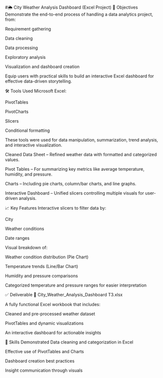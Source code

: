 
#🌦️ City Weather Analysis Dashboard (Excel Project)
📌 Objectives
Demonstrate the end-to-end process of handling a data analytics project, from:

Requirement gathering

Data cleaning

Data processing

Exploratory analysis

Visualization and dashboard creation

Equip users with practical skills to build an interactive Excel dashboard for effective data-driven storytelling.

🛠 Tools Used
Microsoft Excel:

PivotTables

PivotCharts

Slicers

Conditional formatting

These tools were used for data manipulation, summarization, trend analysis, and interactive visualization.

Cleaned Data Sheet – Refined weather data with formatted and categorized values.

Pivot Tables – For summarizing key metrics like average temperature, humidity, and pressure.

Charts – Including pie charts, column/bar charts, and line graphs.

Interactive Dashboard – Unified slicers controlling multiple visuals for user-driven analysis.

📈 Key Features
Interactive slicers to filter data by:

City

Weather conditions

Date ranges

Visual breakdown of:

Weather condition distribution (Pie Chart)

Temperature trends (Line/Bar Chart)

Humidity and pressure comparisons

Categorized temperature and pressure ranges for easier interpretation

✅ Deliverable
📁 City_Weather_Analysis_Dashboard T3.xlsx

A fully functional Excel workbook that includes:

Cleaned and pre-processed weather dataset

PivotTables and dynamic visualizations

An interactive dashboard for actionable insights

🧠 Skills Demonstrated
Data cleaning and categorization in Excel

Effective use of PivotTables and Charts

Dashboard creation best practices

Insight communication through visuals

